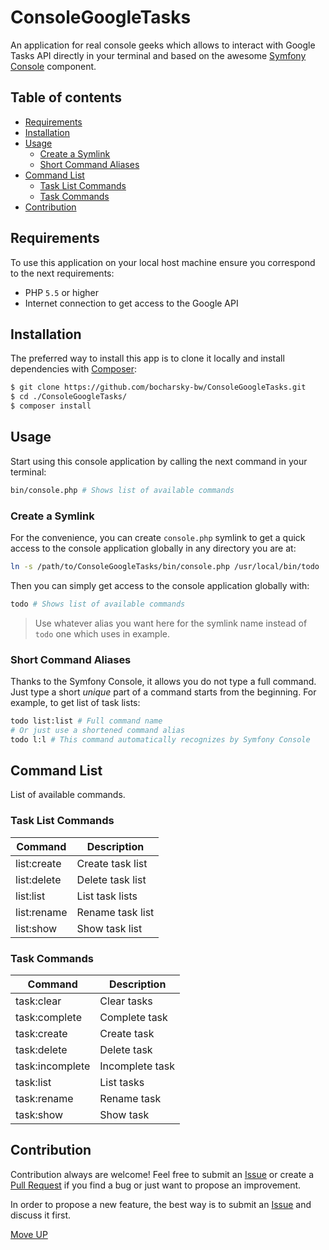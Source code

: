 # ConsoleGoogleTasks

An application for real console geeks which allows to interact with Google Tasks API 
directly in your terminal and based on the awesome [Symfony Console][console] component.

## Table of contents

* [Requirements](#requirements)
* [Installation](#installation)
* [Usage](#usage)
  * [Create a Symlink](#create-a-symlink)
  * [Short Command Aliases](#short-command-aliases)
* [Command List](#command-list)
  * [Task List Commands](#task-list-commands)
  * [Task Commands](#task-commands)
* [Contribution](#contribution)

## Requirements

To use this application on your local host machine ensure you correspond
to the next requirements:

* PHP `5.5` or higher
* Internet connection to get access to the Google API

## Installation

The preferred way to install this app is to clone it locally and install dependencies
with [Composer][composer]:

```bash
$ git clone https://github.com/bocharsky-bw/ConsoleGoogleTasks.git
$ cd ./ConsoleGoogleTasks/
$ composer install
```

## Usage

Start using this console application by calling the next command in your terminal:

```bash
bin/console.php # Shows list of available commands
```

### Create a Symlink

For the convenience, you can create `console.php` symlink to get a quick access
to the console application globally in any directory you are at:

```bash
ln -s /path/to/ConsoleGoogleTasks/bin/console.php /usr/local/bin/todo
```

Then you can simply get access to the console application globally with:

```bash
todo # Shows list of available commands
```

> Use whatever alias you want here for the symlink name instead of `todo` one
which uses in example.

### Short Command Aliases

Thanks to the Symfony Console, it allows you do not type a full command.
Just type a short *unique* part of a command starts from the beginning.
For example, to get list of task lists:

```bash
todo list:list # Full command name
# Or just use a shortened command alias 
todo l:l # This command automatically recognizes by Symfony Console
```

## Command List

List of available commands.

### Task List Commands

| Command     | Description      |
| ----------- | ---------------- |
| list:create | Create task list |
| list:delete | Delete task list |
| list:list   | List task lists  |
| list:rename | Rename task list |
| list:show   | Show task list   |

### Task Commands

| Command         | Description     |
| --------------- | --------------- |
| task:clear      | Clear tasks     |
| task:complete   | Complete task   |
| task:create     | Create task     |
| task:delete     | Delete task     |
| task:incomplete | Incomplete task |
| task:list       | List tasks      |
| task:rename     | Rename task     |
| task:show       | Show task       |

## Contribution

Contribution always are welcome! Feel free to submit an [Issue][issues] or create
a [Pull Request][pulls] if you find a bug or just want to propose an improvement.

In order to propose a new feature, the best way is to submit an [Issue][issues]
and discuss it first.

[Move UP](#consolegoogletasks)


[issues]: https://github.com/bocharsky-bw/ConsoleGoogleTasks/issues
[pulls]: https://github.com/bocharsky-bw/ConsoleGoogleTasks/pulls
[composer]: https://getcomposer.org/
[console]: https://symfony.com/doc/current/components/console.html
